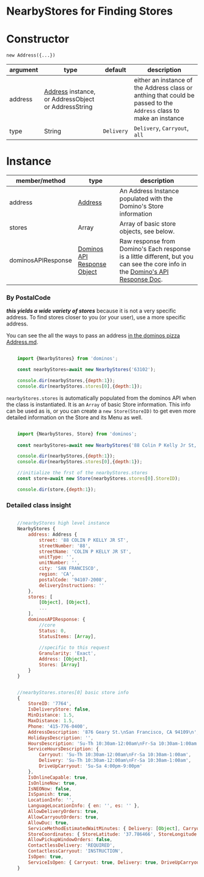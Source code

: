 
NearbyStores for Finding Stores
====

Constructor
====

`new Address({...})`

|argument |type  |default   |description|
|-------- |----  |-------   |--------|
|address  |[Address](https://github.com/RIAEvangelist/node-dominos-pizza-api/blob/master/docs/Address.md) instance, or AddressObject or AddressString | |either an instance of the Address class or anthing that could be passed to the `Address` class to make an instance|
|type     |String|`Delivery`|`Delivery`, `Carryout`, `all`|


Instance
====

|member/method      |type  |description|
|-------------      |------|-------    |
|address            |[Address](https://github.com/RIAEvangelist/node-dominos-pizza-api/blob/master/docs/Address.md)|An Address Instance populated with the Domino's Store information|
|stores             |Array| Array of basic store objects, see below.|
|dominosAPIResponse |[Dominos API Response Object](https://github.com/RIAEvangelist/node-dominos-pizza-api/blob/master/docs/DominosAPIResponse.md)|Raw response from Domino's Each response is a little different, but you can see the core info in the [Domino's API Response Doc](https://github.com/RIAEvangelist/node-dominos-pizza-api/blob/master/docs/DominosAPIResponse.md). |

### By PostalCode
***this yields a wide variety of stores*** because it is not a very specific address. To find stores closer to you (or your user), use a more specific address.

You can see the all the ways to pass an address [in the dominos pizza Address.md](https://github.com/RIAEvangelist/node-dominos-pizza-api/blob/master/docs/Address.md).

```js

    import {NearbyStores} from 'dominos';

    const nearbyStores=await new NearbyStores('63102');

    console.dir(nearbyStores,{depth:1});
    console.dir(nearbyStores.stores[0],{depth:1});

```

`nearbyStores.stores` is automatically populated from the dominos API when the class is instantiated. It is an `Array` of basic Store information. This info can be used as is, or you can create a `new Store(StoreID)` to get even more detailed information on the Store and its Menu as well.

``` js

    import {NearbyStores, Store} from 'dominos';
  
    const nearbyStores=await new NearbyStores('88 Colin P Kelly Jr St, 94107');

    console.dir(nearbyStores,{depth:1});
    console.dir(nearbyStores.stores[0],{depth:1});

    //initialize the frst of the nearbyStores.stores
    const store=await new Store(nearbyStores.stores[0].StoreID);

    console.dir(store,{depth:1});
```


### Detailed class insight

```js

    //nearbyStores high level instance
    NearbyStores {
        address: Address {
            street: '88 COLIN P KELLY JR ST',
            streetNumber: '88',
            streetName: 'COLIN P KELLY JR ST',
            unitType: '',
            unitNumber: '',
            city: 'SAN FRANCISCO',
            region: 'CA',
            postalCode: '94107-2008',
            deliveryInstructions: ''
        },
        stores: [
            [Object], [Object],
            ...
        ],
        dominosAPIResponse: {
            //core
            Status: 0,
            StatusItems: [Array],
            
            //specific to this request
            Granularity: 'Exact',
            Address: [Object],
            Stores: [Array]
        }
    }


    //nearbyStores.stores[0] basic store info
    {
        StoreID: '7764',
        IsDeliveryStore: false,
        MinDistance: 1.5,
        MaxDistance: 1.5,
        Phone: '415-776-0400',
        AddressDescription: '876 Geary St.\nSan Francisco, CA 94109\n',
        HolidaysDescription: '',
        HoursDescription: 'Su-Th 10:30am-12:00am\nFr-Sa 10:30am-1:00am',
        ServiceHoursDescription: {
            Carryout: 'Su-Th 10:30am-12:00am\nFr-Sa 10:30am-1:00am',
            Delivery: 'Su-Th 10:30am-12:00am\nFr-Sa 10:30am-1:00am',
            DriveUpCarryout: 'Su-Sa 4:00pm-9:00pm'
        },
        IsOnlineCapable: true,
        IsOnlineNow: true,
        IsNEONow: false,
        IsSpanish: true,
        LocationInfo: '',
        LanguageLocationInfo: { en: '', es: '' },
        AllowDeliveryOrders: true,
        AllowCarryoutOrders: true,
        AllowDuc: true,
        ServiceMethodEstimatedWaitMinutes: { Delivery: [Object], Carryout: [Object] },
        StoreCoordinates: { StoreLatitude: '37.786466', StoreLongitude: '-122.417737' },
        AllowPickupWindowOrders: false,
        ContactlessDelivery: 'REQUIRED',
        ContactlessCarryout: 'INSTRUCTION',
        IsOpen: true,
        ServiceIsOpen: { Carryout: true, Delivery: true, DriveUpCarryout: true }
    }

```
